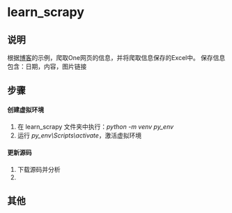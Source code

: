 # learn_scrapy


## 说明
根据[博客](https://www.jianshu.com/p/c4f35dfe1a1f)的示例，爬取One网页的信息，并将爬取信息保存的Excel中。
保存信息包含：日期，内容，图片链接

## 步骤

#### 创建虚拟环境
  1. 在 learn_scrapy 文件夹中执行：*python -m venv py_env*
  2. 运行 *py_env\Scripts\activate*，激活虚拟环境

#### 更新源码
  1. 下载源码并分析
  2. 



## 其他

